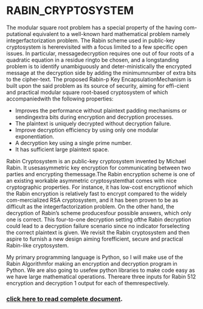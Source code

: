 # RABIN_CRYPTOSYSTEM

The  modular  square  root  problem  has  a  special  property  of  the  having  com-putational equivalent to a well-known hard mathematical problem namely integerfactorization problem.  The Rabin scheme used in public-key cryptosystem is hererevisited with a focus limited to a few specific open issues.  In particular, messagedecryption requires one out of four roots of a quadratic equation in a residue ringto be chosen, and a longstanding problem is to identify unambiguously and deter-ministically the encrypted message at the decryption side by adding the minimumnumber of extra bits to the cipher-text.  The proposed Rabin-p Key EncapsulationMechanism is built upon the said problem as its source of security, aiming for effi-cient and practical modular square root-based cryptosystem of which accompaniedwith the following properties:
* Improves  the  performance  without  plaintext  padding  mechanisms  or  sendingextra bits during encryption and decryption processes.
* The plaintext is uniquely decrypted without decryption failure.
* Improve decryption efficiency by using only one modular exponentiation.
* A decryption key using a single prime number.
* It has sufficient large plaintext space.

Rabin Cryptosystem is an public-key cryptosystem invented by Michael Rabin. It usesasymmetric key encryption for communicating between two parties and encrypting themessage.The Rabin encryption scheme is one of an existing workable asymmetric cryptosystemthat comes with nice cryptographic properties.  For instance, it has low-cost encryptionof which the Rabin encryption is relatively fast to encrypt compared to the widely com-mercialized RSA cryptosystem, and it has been proven to be as difficult as the integerfactorization problem.  On the other hand,  the decryption of Rabin’s scheme producesfour possible answers, which only one is correct.  This four-to-one decryption setting ofthe Rabin decryption could lead to a decryption failure scenario since no indicator forselecting the correct plaintext is given. We revisit the Rabin cryptosystem and then aspire to furnish a new design aiming forefficient, secure and practical Rabin-like cryptosystem.

My primary programming language is Python, so I will make use of the Rabin Algorithmfor making an encryption and decryption program in Python.  We are also going to usefew python libraries to make code easy as we have large mathematical operations.  Thereare  three  inputs  for  Rabin  512  encryption  and  decryption  1  output  for  each  of  themrespectively.

### [click here to read complete document](Rabin_crypto_system.pdf).
